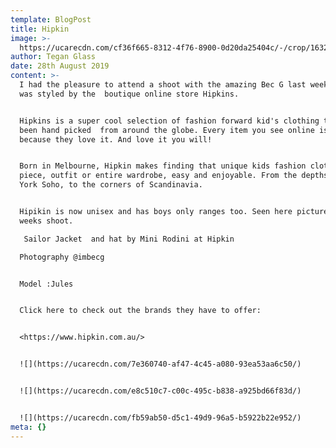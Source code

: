 ```yaml
---
template: BlogPost
title: Hipkin
image: >-
  https://ucarecdn.com/cf36f665-8312-4f76-8900-0d20da25404c/-/crop/1632x1091/0,0/-/preview/
author: Tegan Glass
date: 28th August 2019
content: >-
  I had the pleasure to attend a shoot with the amazing Bec G last weekend. It
  was styled by the  boutique online store Hipkins.


  Hipkins is a super cool selection of fashion forward kid's clothing that have
  been hand picked  from around the globe. Every item you see online is there
  because they love it. And love it you will!


  Born in Melbourne, Hipkin makes finding that unique kids fashion clothing
  piece, outfit or entire wardrobe, easy and enjoyable. From the depths of New
  York Soho, to the corners of Scandinavia.


  Hipikin is now unisex and has boys only ranges too. Seen here pictured in last
  weeks shoot. 

   Sailor Jacket  and hat by Mini Rodini at Hipkin

  Photography @imbecg


  Model :Jules


  Click here to check out the brands they have to offer:


  <https://www.hipkin.com.au/>


  ![](https://ucarecdn.com/7e360740-af47-4c45-a080-93ea53aa6c50/)


  ![](https://ucarecdn.com/e8c510c7-c00c-495c-b838-a925bd66f83d/)


  ![](https://ucarecdn.com/fb59ab50-d5c1-49d9-96a5-b5922b22e952/)
meta: {}
---
```


